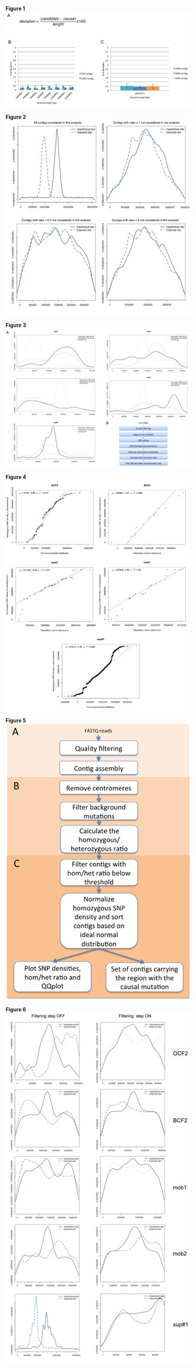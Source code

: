 **Figure 1**
![](Fig1/Fig1.png)

**Figure 2**
![](Fig2/Ratios.png)

**Figure 3**
![](Fig3/densities.png)

**Figure 4**
![](Fig4/qqplotsmall.png)

**Figure 5**
![](Fig5/pipeline2.png)

**Figure 6**
![](Fig6/ratiossdm2.png)

